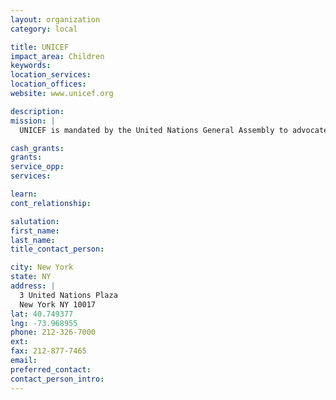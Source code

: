 ```yaml
---
layout: organization
category: local

title: UNICEF
impact_area: Children
keywords: 
location_services: 
location_offices: 
website: www.unicef.org

description: 
mission: |
  UNICEF is mandated by the United Nations General Assembly to advocate for the protection of children's rights, to help meet their basic needs and to expand their opportunities to reach their full potential. 

cash_grants: 
grants: 
service_opp: 
services: 

learn: 
cont_relationship: 

salutation: 
first_name: 
last_name: 
title_contact_person: 

city: New York
state: NY
address: |
  3 United Nations Plaza     
  New York NY 10017
lat: 40.749377
lng: -73.968955
phone: 212-326-7000
ext: 
fax: 212-877-7465
email: 
preferred_contact: 
contact_person_intro: 
---
```

